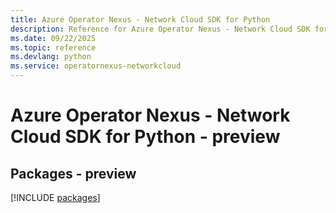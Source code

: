 ```yaml
---
title: Azure Operator Nexus - Network Cloud SDK for Python
description: Reference for Azure Operator Nexus - Network Cloud SDK for Python
ms.date: 09/22/2025
ms.topic: reference
ms.devlang: python
ms.service: operatornexus-networkcloud
---
```

# Azure Operator Nexus - Network Cloud SDK for Python - preview
## Packages - preview
[!INCLUDE [packages](operator-nexus---network-cloud-index.md)]